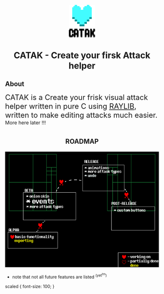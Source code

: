 <p align="center">
  <img src="./assets/git/logo.png" />
</p>

#

# <p style="text-align:center"> CATAK - Create your firsk Attack helper </p> </h1>

## **About**
<font size="5">  CATAK is a Create your frisk visual attack helper written in pure C using [RAYLIB](raylib.com), written to make editing attacks much easier. </font>  <br>
<font size="3"> More here later !!!</font>
#

## <p style="text-align:center"> ROADMAP </p>
<p align="center">
  <img src="./assets/git/roadmap.png" />
</p>

- note that not all future features are listed <sup>(yet<sup>tm</sup>)</sup>

scaled {
    font-size: 100;
}